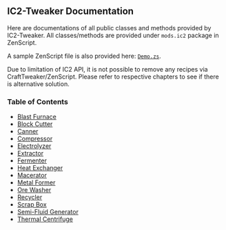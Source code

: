 ## IC2-Tweaker Documentation

Here are documentations of all public classes and methods provided by IC2-Tweaker.
All classes/methods are provided under `mods.ic2` package in ZenScript.

A sample ZenScript file is also provided here: [`Demo.zs`](Demo.zs).

Due to limitation of IC2 API, it is not possible to remove any recipes via CraftTweaker/ZenScript.
Please refer to respective chapters to see if there is alternative solution.

### Table of Contents

 - [Blast Furnace](BlastFurnace.md)
 - [Block Cutter](BlockCutter.md)
 - [Canner](Canner.md)
 - [Compressor](Compressor.md)
 - [Electrolyzer](Electrolyzer.md)
 - [Extractor](Extractor.md)
 - [Fermenter](Fermenter.md)
 - [Heat Exchanger](HeatExchanger.md)
 - [Macerator](Macerator.md)
 - [Metal Former](MetalFormer.md)
 - [Ore Washer](OreWasher.md)
 - [Recycler](Recycler.md)
 - [Scrap Box](ScrapBox.md)
 - [Semi-Fluid Generator](SemiFluidGenerator.md)
 - [Thermal Centrifuge](ThermalCentrifuge.md)